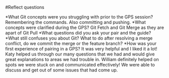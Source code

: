 #Reflect questions

*What Git concepts were you struggling with prior to the GPS session? Remembering the commands. Also committing and pushing.
*What concepts were clarified during the GPS? Git Fetch and Git Merge as they are apart of Git Pull
*What questions did you ask your pair and the guide?
*What still confuses you about Git? What to do after resolving a merge conflict, do we commit the merge or the feature branch? 
*How was your first experience of pairing in a GPS? It was very helpful and I liked it a lot! Katy helped us through our many questions that we had and would give great explanations to areas we had trouble in. William definitely helped on spots we were stuck on and communicated effectively! We were able to discuss and get out of some issues that had come up. 